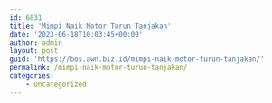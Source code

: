 ```yaml
---
id: 6831
title: 'Mimpi Naik Motor Turun Tanjakan'
date: '2023-06-18T10:03:45+00:00'
author: admin
layout: post
guid: 'https://bos.awn.biz.id/mimpi-naik-motor-turun-tanjakan/'
permalink: /mimpi-naik-motor-turun-tanjakan/
categories:
    - Uncategorized
---
```


